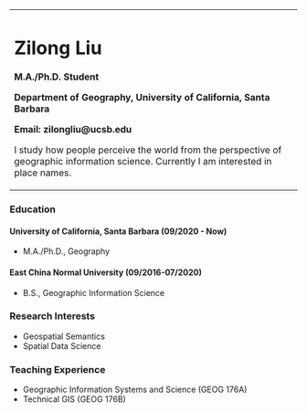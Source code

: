 <table border="0">
  <tr>
    <td width="100%">
      <h1>Zilong Liu</h1>
      <p><b>M.A./Ph.D. Student </b></p>
      <p><b>Department of Geography, University of California, Santa Barbara</b></p>
      <p><b>Email: zilongliu@ucsb.edu</b></p>
      <p>I study how people perceive the world from the perspective of geographic information science. Currently I am interested in place names.
    </td>
  </tr>
</table>

### Education
#### University of California, Santa Barbara (09/2020 - Now)
- M.A./Ph.D., Geography
#### East China Normal University (09/2016-07/2020)
- B.S., Geographic Information Science

### Research Interests
- Geospatial Semantics
- Spatial Data Science

### Teaching Experience
- Geographic Information Systems and Science (GEOG 176A)
- Technical GIS (GEOG 176B)
